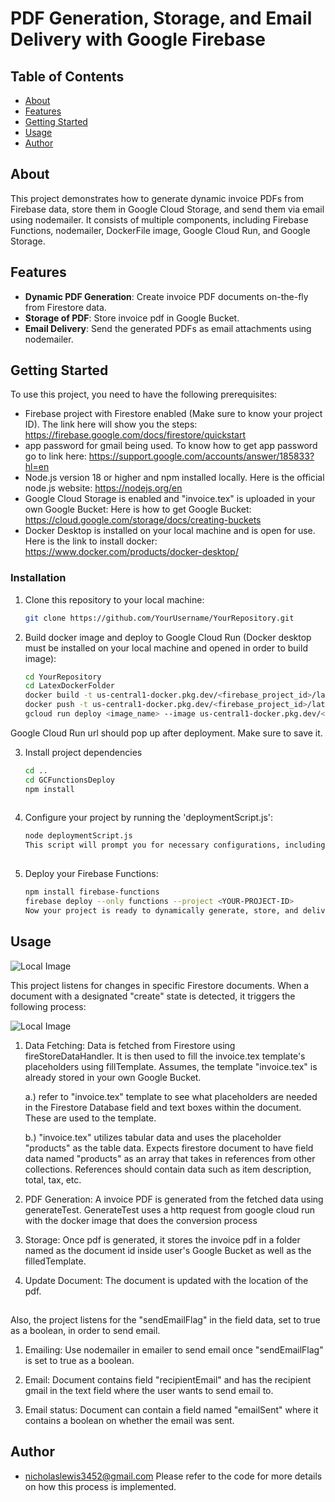 # PDF Generation, Storage, and Email Delivery with Google Firebase


## Table of Contents

- [About](#about)
- [Features](#features)
- [Getting Started](#getting-started)
- [Usage](#usage)
- [Author](#author)

## About

This project demonstrates how to generate dynamic invoice PDFs from Firebase data, store them in Google Cloud Storage, and send them via email using nodemailer. It consists of multiple components, including Firebase Functions, nodemailer, DockerFile image, Google Cloud Run, and Google Storage.

## Features

- **Dynamic PDF Generation**: Create invoice PDF documents on-the-fly from Firestore data.
- **Storage of PDF**: Store invoice pdf in Google Bucket.
- **Email Delivery**: Send the generated PDFs as email attachments using nodemailer.

## Getting Started

To use this project, you need to have the following prerequisites:

- Firebase project with Firestore enabled (Make sure to know your project ID). The link here will show you the steps: https://firebase.google.com/docs/firestore/quickstart
- app password for gmail being used. To know how to get app password go to link here: https://support.google.com/accounts/answer/185833?hl=en
- Node.js version 18 or higher and npm installed locally. Here is the official node.js website: https://nodejs.org/en
- Google Cloud Storage is enabled and "invoice.tex" is uploaded in your own Google Bucket: Here is how to get Google Bucket: https://cloud.google.com/storage/docs/creating-buckets
- Docker Desktop is installed on your local machine and is open for use. Here is the link to install docker: https://www.docker.com/products/docker-desktop/

### Installation

1. Clone this repository to your local machine:

   ```bash
   git clone https://github.com/YourUsername/YourRepository.git
   
2.  Build docker image and deploy to Google Cloud Run (Docker desktop must be installed on your local machine and opened in order to build image):

      ```bash
      cd YourRepository
      cd LatexDockerFolder
      docker build -t us-central1-docker.pkg.dev/<firebase_project_id>/lateximage/<image_name>:<image_tag> .
      docker push -t us-central1-docker.pkg.dev/<firebase_project_id>/lateximage/<image_name>:<image_tag>
      gcloud run deploy <image_name> --image us-central1-docker.pkg.dev/<firebase_project_id>/lateximage/<image_name>:<image_tag> --platform managed --region us-central1

   Google Cloud Run url should pop up after deployment. Make sure to save it.

3. Install project dependencies

   ```bash
   cd ..
   cd GCFunctionsDeploy
   npm install
      
4. Configure your project by running the 'deploymentScript.js':

   ```bash
   node deploymentScript.js
   This script will prompt you for necessary configurations, including Firestore project ID, collection name, app password, email address, google bucket, google cloud run url.
    
6. Deploy your Firebase Functions:

   ```bash
   npm install firebase-functions
   firebase deploy --only functions --project <YOUR-PROJECT-ID>
   Now your project is ready to dynamically generate, store, and deliver invoice PDFs via email.
   
## Usage

![Local Image](images/firestore_database_image.JPG)


  This project listens for changes in specific Firestore documents. When a document with a designated "create" state is detected, it triggers the following process:

  ![Local Image](images/state.JPG)

1. Data Fetching: Data is fetched from Firestore using fireStoreDataHandler. It is then used to fill the invoice.tex template's placeholders using fillTemplate. Assumes, the template "invoice.tex" is already stored in your own Google Bucket.
   
   a.) refer to "invoice.tex" template to see what placeholders are needed in the Firestore Database field and text boxes within the document. These are used to  the template.
   
   b.) "invoice.tex" utilizes tabular data and uses the placeholder "products" as the table data. Expects firestore document to have field data named "products" as an array that takes in references from other collections. References should contain data such as item description, total, tax, etc.

3. PDF Generation: A invoice PDF is generated from the fetched data using generateTest. GenerateTest uses a http request from google cloud run with the docker image that does the conversion process

4. Storage: Once pdf is generated, it stores the invoice pdf in a folder named as the document id inside user's Google Bucket as well as the filledTemplate.

5. Update Document: The document is updated with the location of the pdf.


##

Also, the project listens for the "sendEmailFlag" in the field data, set to true as a boolean, in order to send email.

   1. Emailing: Use nodemailer in emailer to send email once "sendEmailFlag" is set to true as a boolean.

   2. Email: Document contains field "recipientEmail" and has the recipient gmail in the text field where the user wants to send email to.

   3. Email status: Document can contain a field named "emailSent" where it contains a boolean on whether the email was sent.
   


## Author
   
  - nicholaslewis3452@gmail.com
    Please refer to the code for more details on how this process is implemented.
    
